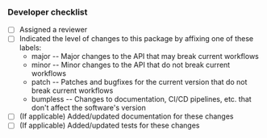 <!--
Please provide any additional description/context not captured in `CHANGELOG.md`
and indicate any downstream packages/projects this is relevant to, including their
associated issues and/or pull requests
-->

### Developer checklist

- [ ] Assigned a reviewer
- [ ] Indicated the level of changes to this package by affixing one of these labels:
  * major -- Major changes to the API that may break current workflows
  * minor -- Minor changes to the API that do not break current workflows
  * patch -- Patches and bugfixes for the current version that do not break current workflows
  * bumpless -- Changes to documentation, CI/CD pipelines, etc. that don't affect the software's version
- [ ] (If applicable) Added/updated documentation for these changes
- [ ] (If applicable) Added/updated tests for these changes

